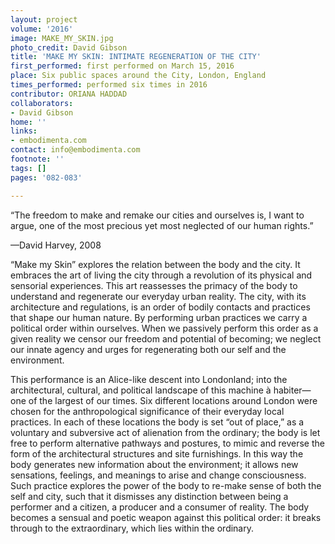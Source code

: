 ```yaml
---
layout: project
volume: '2016'
image: MAKE_MY_SKIN.jpg
photo_credit: David Gibson
title: 'MAKE MY SKIN: INTIMATE REGENERATION OF THE CITY'
first_performed: first performed on March 15, 2016
place: Six public spaces around the City, London, England
times_performed: performed six times in 2016
contributor: ORIANA HADDAD
collaborators:
- David Gibson
home: ''
links:
- embodimenta.com
contact: info@embodimenta.com
footnote: ''
tags: []
pages: '082-083'

---
```


“The freedom to make and remake our cities and ourselves is, I want to argue, one of the most precious yet most neglected of our human rights.”

—David Harvey, 2008

“Make my Skin” explores the relation between the body and the city. It embraces the art of living the city through a revolution of its physical and sensorial experiences. This art reassesses the primacy of the body to understand and regenerate our everyday urban reality. The city, with its architecture and regulations, is an order of bodily contacts and practices that shape our human nature. By performing urban practices we carry a political order within ourselves. When we passively perform this order as a given reality we censor our freedom and potential of becoming; we neglect our innate agency and urges for regenerating both our self and the environment.

This performance is an Alice-like descent into Londonland; into the architectural, cultural, and political landscape of this machine à habiter—one of the largest of our times. Six different locations around London were chosen for the anthropological significance of their everyday local practices. In each of these locations the body is set “out of place,” as a voluntary and subversive act of alienation from the ordinary; the body is let free to perform alternative pathways and postures, to mimic and reverse the form of the architectural structures and site furnishings. In this way the body generates new information about the environment; it allows new sensations, feelings, and meanings to arise and change consciousness. Such practice explores the power of the body to re-make sense of both the self and city, such that it dismisses any distinction between being a performer and a citizen, a producer and a consumer of reality. The body becomes a sensual and poetic weapon against this political order: it breaks through to the extraordinary, which lies within the ordinary.
